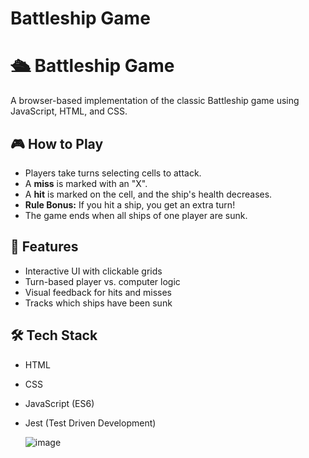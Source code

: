 # Battleship Game

# 🛳️ Battleship Game

A browser-based implementation of the classic Battleship game using JavaScript, HTML, and CSS.

## 🎮 How to Play

- Players take turns selecting cells to attack.
- A **miss** is marked with an "X".
- A **hit** is marked on the cell, and the ship's health decreases.
- **Rule Bonus:** If you hit a ship, you get an extra turn!
- The game ends when all ships of one player are sunk.

## 🚀 Features

- Interactive UI with clickable grids
- Turn-based player vs. computer logic
- Visual feedback for hits and misses
- Tracks which ships have been sunk

## 🛠️ Tech Stack

- HTML
- CSS
- JavaScript (ES6)
- Jest (Test Driven Development)  

  ![image](https://github.com/user-attachments/assets/90f8da27-19c7-4ff2-9c11-d4e365025770)
